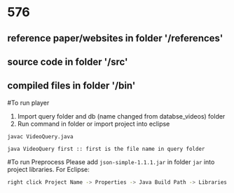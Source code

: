 # 576
## reference paper/websites in folder '/references'
## source code in folder '/src'
## compiled files in folder '/bin'

#To run player
1. Import query folder and db (name changed from databse_videos) folder  
2. Run command in folder or import project into eclipse
  
```
javac VideoQuery.java
```
```
java VideoQuery first :: first is the file name in query folder
```

#To run Preprocess
Please add `json-simple-1.1.1.jar` in folder `jar` into project libraries.
For Eclipse:
```sh
right click Project Name -> Properties -> Java Build Path -> Libraries -> Add External JARs
```